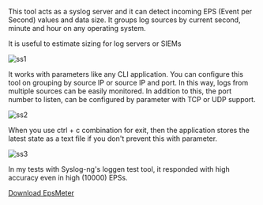 This tool acts as a syslog server and it can detect incoming EPS (Event per Second) values and data size.
It groups log sources by current second, minute and hour on any operating system.

It is useful to estimate sizing for log servers or SIEMs

![ss1](https://bitbucket.org/sems/epsmeter/downloads/ScreenshotatAra2220-56-53.png)


 


It works with parameters like any CLI application. You can configure this tool on grouping by source IP or source IP and port. In this way, logs from multiple sources can be easily monitored. In addition to this, the port number to listen, can be configured by parameter with TCP or UDP support.

![ss2](https://bitbucket.org/sems/epsmeter/downloads/ScreenshotatAra2221-06-13.png)
 

 

When you use ctrl + c combination for exit, then the application stores the latest state as a text file if you don't prevent this with parameter.

![ss3](https://bitbucket.org/sems/epsmeter/downloads/ScreenshotatAra2221-01-02.png)

In my tests with Syslog-ng's loggen test tool, it responded with high accuracy even in high (10000) EPSs.


[ Download EpsMeter ](https://bitbucket.org/sems/epsmeter/get/HEAD.zip)


